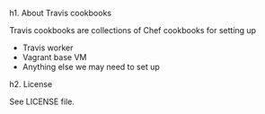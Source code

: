 h1. About Travis cookbooks

Travis cookbooks are collections of Chef cookbooks for setting up

 * Travis worker
 * Vagrant base VM
 * Anything else we may need to set up



h2. License

See LICENSE file.